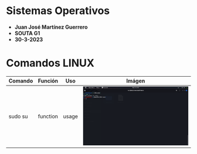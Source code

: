 # Sistemas Operativos
- **Juan José Martínez Guerrero**
- **SOUTA G1**
- **30-3-2023**

# Comandos LINUX

| Comando | Función  | Uso  | Imágen |
| ------- | --- | --- | --- |
| sudo su | function | usage | ![1](./Screenshots/1.png) |
